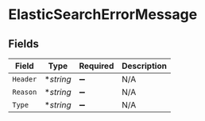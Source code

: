 # ElasticSearchErrorMessage


## Fields

| Field              | Type               | Required           | Description        |
| ------------------ | ------------------ | ------------------ | ------------------ |
| `Header`           | **string*          | :heavy_minus_sign: | N/A                |
| `Reason`           | **string*          | :heavy_minus_sign: | N/A                |
| `Type`             | **string*          | :heavy_minus_sign: | N/A                |